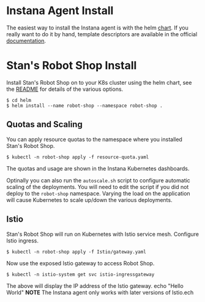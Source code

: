 # Instana Agent Install

The easiest way to install the Instana agent is with the helm [chart](https://hub.helm.sh/charts/stable/instana-agent). If you really want to do it by hand, template descriptors are available in the official [documentation](https://docs.instana.io/ecosystem/kubernetes/).

# Stan's Robot Shop Install

Install Stan's Robot Shop on to your K8s cluster using the helm chart, see the [README](helm/README.md) for details of the various options.

```shell
$ cd helm
$ helm install --name robot-shop --namespace robot-shop .
```

## Quotas and Scaling

You can apply resource quotas to the namespace where you installed Stan's Robot Shop.

```shell
$ kubectl -n robot-shop apply -f resource-quota.yaml
```

The quotas and usage are shown in the Instana Kubernetes dashboards.

Optinally you can also run the `autoscale.sh` script to configure automatic scaling of the deployments. You will need to edit the script if you did not deploy to the `robot-shop` namespace. Varying the load on the application will cause Kubernetes to scale up/down the various deployments.

## Istio

Stan's Robot Shop will run on Kubernetes with Istio service mesh. Configure Istio ingress.

```shell
$ kubectl -n robot-shop apply -f Istio/gateway.yaml
```

Now use the exposed Istio gateway to access Robot Shop.

```shell
$ kubectl -n istio-system get svc istio-ingressgateway
```

The above will display the IP address of the Istio gateway.
echo "Hello World"
**NOTE** The Instana agent only works with later versions of Istio.ech
